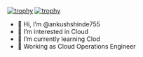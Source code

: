 [![trophy](https://github-profile-trophy.vercel.app/?username=ankushshinde755&theme=onedark)](https://github.com/ryo-ma/github-profile-trophy)
[![trophy](https://github-profile-trophy.vercel.app/?username=ankushshinde755&rank=S,AAA)](https://github.com/ryo-ma/github-profile-trophy)
- 👋 Hi, I’m @ankushshinde755
- 👀 I’m interested in Cloud
- 🌱 I’m currently learning Clod
- 💞️ Working as Cloud Operations Engineer 



<!---
ankushshinde755/ankushshinde755 is a ✨ special ✨ repository because its `README.md` (this file) appears on your GitHub profile.
You can click the Preview link to take a look at your changes.
--->
